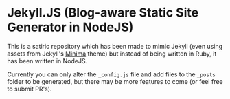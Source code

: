 # Jekyll.JS (Blog-aware Static Site Generator in NodeJS)

This is a satiric repository which has been made to mimic Jekyll (even using assets from Jekyll's [Minima](https://github.com/jekyll/minima) theme) but instead of being written in Ruby, it has been written in NodeJS. 

Currently you can only alter the `_config.js` file and add files to the `_posts` folder to be generated, but there may be more features to come (or feel free to submit PR's).